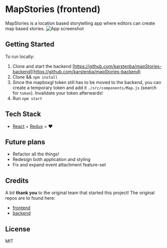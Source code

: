 # MapStories (frontend)

MapStories is a location based storytelling app where editors can create map based stories.
![App screenshot](https://github.com/karstenba/mapStories-frontend/blob/develop/example.png)

## Getting Started
To run locally:
1) Clone and start the backend [https://github.com/karstenba/mapStories-backend](https://github.com/karstenba/mapStories-backend)
2) Clone && `npm install`
3) Since the mapboxgl token still has to be moved to the backend, you can create a temporary token and add it `./src/components/Map.js` (search for `token`). Invalidate your token afterwards!
4) Run `npm start`

## Tech Stack

* [React](reactjs.org) + [Redux](redux.js.org) = &hearts;

## Future plans

* Refactor all the things!
* Redesign both application and styling
* Fix and expand event attachment feature-set

## Credits

A bit **thank you** to the original team that started this project! The original repos are to found here:
* [frontend](https://github.com/fredpinon/map-stories-front-end)
* [backend](https://github.com/isabellachen/map-stories-backend)

## License

MIT
